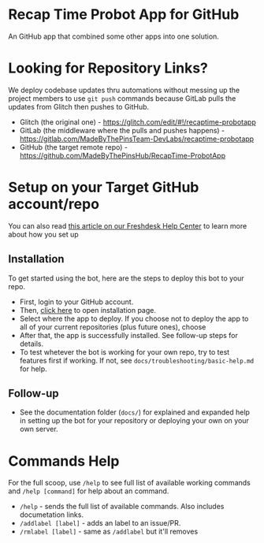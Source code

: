 Recap Time Probot App for GitHub
======

An GitHub app that combined some other apps into one solution.

# Looking for Repository Links?

We deploy codebase updates thru automations without messing up the project members to use `git push` commands because
GitLab pulls the updates from Glitch then pushes to GitHub.

* Glitch (the original one) - https://glitch.com/edit/#!/recaptime-probotapp
* GitLab (the middleware where the pulls and pushes happens) - https://gitlab.com/MadeByThePinsTeam-DevLabs/recaptime-probotapp
* GitHub (the target remote repo) - https://github.com/MadeByThePinsHub/RecapTime-ProbotApp

# Setup on your Target GitHub account/repo

You can also read [this article on our
Freshdesk Help Center](https://supportcentral-madebythepins.freshdesk.com/support/solutions/articles/47000150407-deploying-the-app-to-your-github-repo/)
to learn more about how you set up

## Installation
To get started using the bot, here are the steps to deploy this bot to your repo.

- First, login to your GitHub account.
- Then, [click here](https://github.com/apps/recap-time-probot-app/installations/new) to open installation page.
- Select where the app to deploy. If you choose not to deploy the app to all of your current repositories (plus future ones), choose
- After that, the app is successfully installed. See follow-up steps for details.
- To test whetever the bot is working for your own repo, try to test features first if working. If not, see `docs/troubleshooting/basic-help.md` for help.

## Follow-up
- See the documentation folder (`docs/`) for explained and expanded help in setting up the bot for your repository or deploying
your own on your own server.

# Commands Help

For the full scoop, use `/help` to see full list of available working commands and `/help [command]` for help
about an command.

- `/help` - sends the full list of available commands. Also includes documetation links.
- `/addlabel [label]` - adds an label to an issue/PR.
- `/rmlabel [label]` - same as `/addlabel` but it'll removes

